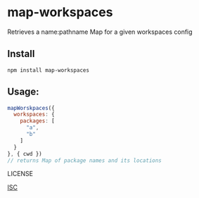 # map-workspaces

Retrieves a name:pathname Map for a given workspaces config

## Install

`npm install map-workspaces`

## Usage:

```js
mapWorskpaces({
  workspaces: {
    packages: [
      "a",
      "b"
    ]
  }
}, { cwd })
// returns Map of package names and its locations
```

LICENSE

[ISC](./LICENSE)

